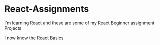# React-Assignments

I'm learning React and these are some of my React Beginner assignment 
Projects

I now know the React Basics

